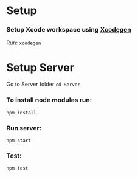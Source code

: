 # Setup
### Setup Xcode workspace using [Xcodegen](https://github.com/yonaskolb/XcodeGen) 
Run:
`xcodegen`
# Setup Server
Go to Server folder `cd Server`
### To install node modules run:
`npm install`
### Run server:
`npm start`
### Test:
`npm test`
